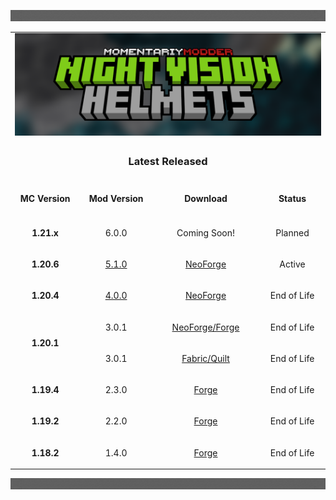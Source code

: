 <p><img src="https://raw.githubusercontent.com/MomentariyModder/branding/main/sites/site/line.png" alt="" /></p>
<table><tbody>
    <tr>
        <td colspan="5"><img src="https://raw.githubusercontent.com/MomentariyModder/branding/main/sites/projects-banner/nvh.png" width="100%"></td>
    </tr>
    <tr>
        <td colspan="5"><h3 align="center">Latest Released</h3></td>
    </tr>
    <tr>
        <td><h4 align="center">MC Version</h4></td>
        <td><h4 align="center">Mod Version</h4></td>
        <td colspan="2"><h4 align="center">Download</h4></td>
		<td><h4 align="center">Status</h4></td>
    </tr>
	<tr>
        <td><p align="center"><b>1.21.x</b></p></td>
        <td><p align="center">6.0.0</p></td>
        <td colspan="2"><p align="center">Coming Soon!</p></td>
        <td><p align="center">Planned</p></td>
    </tr>
	<tr>
        <td><p align="center"><b>1.20.6</b></p></td>
        <td><p align="center"><a href="https://momentariymodder.xyz/blog/nvh-5.1.0">5.1.0</a></p></td>
        <td colspan="2"><p align="center"><a href="https://github.com/MomentariyModder/release/blob/main/supported/night_vision_helmets/neoforge/1.20.6/%5BNeoForge%201.20.6%5DNight%20Vision%20Helmets%5B5.1.0%5D.jar">NeoForge</a></p></td>
        <td><p align="center">Active</p></td>
    </tr>
	<tr>
        <td><p align="center"><b>1.20.4</b></p></td>
        <td><p align="center"><a href="https://momentariymodder.xyz/blog/nvh-4.0.0">4.0.0</a></p></td>
        <td colspan="2"><p align="center"><a href="https://github.com/MomentariyModder/release/blob/main/supported/night_vision_helmets/neoforge/1.20.4/%5BNeoForge%201.20.4%5DNight%20Vision%20Helmets%5B4.0.0%5D.jar">NeoForge</a></p></td>
        <td><p align="center">End of Life</p></td>
	</tr>
    <tr>
        <td rowspan="2"><p align="center"><b>1.20.1</b></p></td>
        <td><p align="center">3.0.1</p></td>
        <td colspan="2"><p align="center"><a href="https://github.com/MomentariyModder/release/blob/main/supported/night_vision_helmets/forge/1.20.1/%5BNeoLexForge%201.20.1%5DNight%20Vision%20Helmets%5B3.0.1%5D.jar">NeoForge/Forge</a></p></td>
        <td><p align="center">End of Life</p></td>
    </tr>
	<tr>
        <td><p align="center">3.0.1</p></td>
        <td colspan="2"><p align="center"><a href="https://github.com/MomentariyModder/release/blob/main/supported/night_vision_helmets/fabric/1.20.1/%5BFabricQuilt%201.20.1%5DNight%20Vision%20Helmets%5B3.0.1%5D.jar">Fabric/Quilt</a></p></td>
		<td><p align="center">End of Life</p></td>
    </tr>
    <tr>
        <td><p align="center"><b>1.19.4</b></p></td>
        <td><p align="center">2.3.0</p></td>
        <td colspan="2"><p align="center"><a href="https://github.com/MomentariyModder/release/blob/main/supported/night_vision_helmets/forge/1.19.4/%5BForge%201.19.4%5DNight%20Vision%20Helmets%5B2.3.0%5D.jar">Forge</a></p></td>
		<td><p align="center">End of Life</p></td>
    </tr>
    <tr>
        <td><p align="center"><b>1.19.2</b></p></td>
        <td><p align="center">2.2.0</p></td>
        <td colspan="2"><p align="center"><a href="https://github.com/MomentariyModder/release/blob/main/supported/night_vision_helmets/forge/1.19.2/%5BForge%201.19.2%5DNight%20Vision%20Helmets%5B2.2.0%5D.jar">Forge</a></p></td>
		<td><p align="center">End of Life</p></td>
    </tr>
    <tr>
        <td><p align="center"><b>1.18.2</b></p></td>
        <td><p align="center">1.4.0</p></td>
        <td colspan="2"><p align="center"><a href="https://github.com/MomentariyModder/release/blob/main/supported/night_vision_helmets/forge/1.18.2/%5B1.18.2%5DNight%20Vision%20Helmets%5B1.0.0%5D.jar">Forge</a></p></td>
		<td><p align="center">End of Life</p></td>
    </tr></tbody>
</table>
<p><img src="https://raw.githubusercontent.com/MomentariyModder/branding/main/sites/site/line.png" alt="" /></p>